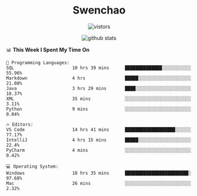 <h1 align="center">Swenchao</h3>

<p align="center">
  <img src="https://visitor-badge.glitch.me/badge?page_id=Swenchao" alt="vistors" />
</p>

<p align="center">
  <img src="https://github-readme-stats.vercel.app/api?username=Swenchao&count_private=true&show_icons=true&theme=vue-dark&hide_title=true" alt="github stats" />
</p>

<!--START_SECTION:waka-->
📊 **This Week I Spent My Time On** 

```text
💬 Programming Languages: 
SQL                      10 hrs 39 mins      ██████████████░░░░░░░░░░░   55.96% 
Markdown                 4 hrs               █████░░░░░░░░░░░░░░░░░░░░   21.08% 
Java                     3 hrs 29 mins       ████░░░░░░░░░░░░░░░░░░░░░   18.37% 
XML                      35 mins             ░░░░░░░░░░░░░░░░░░░░░░░░░   3.11% 
Python                   9 mins              ░░░░░░░░░░░░░░░░░░░░░░░░░   0.84%

🔥 Editors: 
VS Code                  14 hrs 41 mins      ███████████████████░░░░░░   77.17% 
IntelliJ                 4 hrs 15 mins       █████░░░░░░░░░░░░░░░░░░░░   22.4% 
PyCharm                  4 mins              ░░░░░░░░░░░░░░░░░░░░░░░░░   0.42%

💻 Operating System: 
Windows                  18 hrs 35 mins      ████████████████████████░   97.68% 
Mac                      26 mins             ░░░░░░░░░░░░░░░░░░░░░░░░░   2.32%

```


<!--END_SECTION:waka-->
